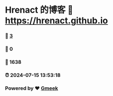 # Hrenact 的博客 :link: https://hrenact.github.io 
### :page_facing_up: [3](https://hrenact.github.io/tag.html) 
### :speech_balloon: 0 
### :hibiscus: 1638 
### :alarm_clock: 2024-07-15 13:53:18 
### Powered by :heart: [Gmeek](https://github.com/Meekdai/Gmeek)

